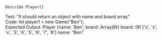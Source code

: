 ```sh
Describe Player()
```
Test: "It should return an object with name and board array"\
Code: let player1 = new Game("Ben");\
Expected Output: 
Player {name: 'Ben', board: Array(9)}
board: (9) ['x', 'x', 'x', '3', '4', '5', '6', '7', '8']
name: "Ben"



